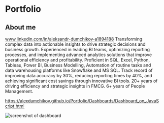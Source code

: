 # Portfolio

## About me
www.linkedin.com/in/aleksandr-dumchikov-a1894188
Transforming complex data into actionable insights to drive strategic decisions and business growth. Experienced in leading BI teams, optimizing reporting processes, and implementing advanced analytics solutions that improve operational efficiency and profitability.
Proficient in SQL, Excel, Python, Tableau, Power BI, Business Modelling, Automation of routine tasks and data warehousing platforms like Snowflake and MS SQL. Track record of improving data accuracy by 30%, reducing reporting times by 40%, and achieving significant cost savings through innovative BI tools.
20+ years of driving efficiency and strategic insights in FMCG.
6+ years of People Management.


https://alexdumchikov.github.io/Portfolio/Dashboards/Dashboard_on_JavaScript.html

![screenshot of dashboard](https://github.com/user-attachments/assets/c65bd4e8-05f3-432d-9aaf-a4344e762588)
